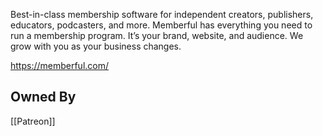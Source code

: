 Best-in-class membership software for independent creators, publishers, educators, podcasters, and more. Memberful has everything you need to run a membership program. It’s your brand, website, and audience. We grow with you as your business changes.

https://memberful.com/

## Owned By
[[Patreon]]
